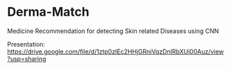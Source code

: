 # Derma-Match
Medicine Recommendation for detecting Skin related Diseases using CNN

Presentation: 
https://drive.google.com/file/d/1ztp0zIEc2HHjGRniVqzDnIRbXUi00Auz/view?usp=sharing
